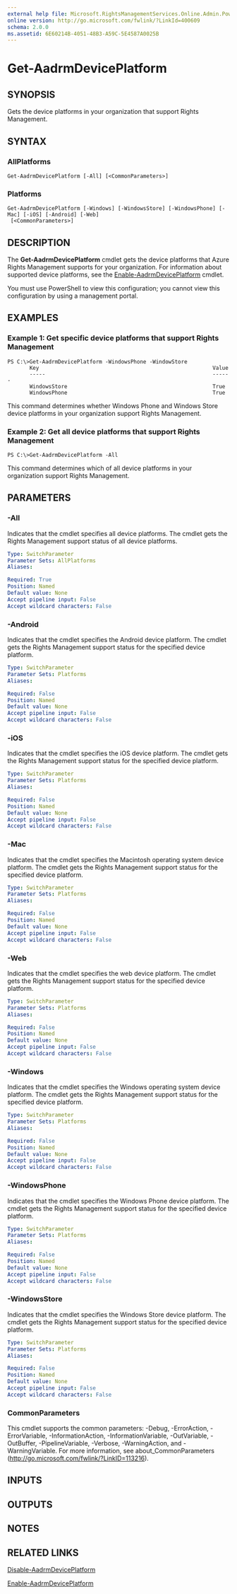 ```yaml
---
external help file: Microsoft.RightsManagementServices.Online.Admin.PowerShell.dll-Help.xml
online version: http://go.microsoft.com/fwlink/?LinkId=400609
schema: 2.0.0
ms.assetid: 6E60214B-4051-48B3-A59C-5E4587A0025B
---
```


# Get-AadrmDevicePlatform

## SYNOPSIS
Gets the device platforms in your organization that support Rights Management.

## SYNTAX

### AllPlatforms
```
Get-AadrmDevicePlatform [-All] [<CommonParameters>]
```

### Platforms
```
Get-AadrmDevicePlatform [-Windows] [-WindowsStore] [-WindowsPhone] [-Mac] [-iOS] [-Android] [-Web]
 [<CommonParameters>]
```

## DESCRIPTION
The **Get-AadrmDevicePlatform** cmdlet gets the device platforms that Azure Rights Management supports for your organization. For information about supported device platforms, see the [Enable-AadrmDevicePlatform](./Enable-AadrmDevicePlatform.md) cmdlet.

You must use PowerShell to view this configuration; you cannot view this configuration by using a management portal.

## EXAMPLES

### Example 1: Get specific device platforms that support Rights Management
```
PS C:\>Get-AadrmDevicePlatform -WindowsPhone -WindowStore
       Key                                                       Value
       -----                                                     ------
       WindowsStore                                              True
       WindowsPhone                                              True
```

This command determines whether Windows Phone and Windows Store device platforms in your organization support Rights Management.

### Example 2: Get all device platforms that support Rights Management
```
PS C:\>Get-AadrmDevicePlatform -All
```

This command determines which of all device platforms in your organization support Rights Management.

## PARAMETERS

### -All
Indicates that the cmdlet specifies all device platforms. The cmdlet gets the Rights Management support status of all device platforms.

```yaml
Type: SwitchParameter
Parameter Sets: AllPlatforms
Aliases:

Required: True
Position: Named
Default value: None
Accept pipeline input: False
Accept wildcard characters: False
```

### -Android
Indicates that the cmdlet specifies the Android device platform. The cmdlet gets the Rights Management support status for the specified device platform.

```yaml
Type: SwitchParameter
Parameter Sets: Platforms
Aliases:

Required: False
Position: Named
Default value: None
Accept pipeline input: False
Accept wildcard characters: False
```

### -iOS
Indicates that the cmdlet specifies the iOS device platform. The cmdlet gets the Rights Management support status for the specified device platform.

```yaml
Type: SwitchParameter
Parameter Sets: Platforms
Aliases:

Required: False
Position: Named
Default value: None
Accept pipeline input: False
Accept wildcard characters: False
```

### -Mac
Indicates that the cmdlet specifies the Macintosh operating system device platform. The cmdlet gets the Rights Management support status for the specified device platform.

```yaml
Type: SwitchParameter
Parameter Sets: Platforms
Aliases:

Required: False
Position: Named
Default value: None
Accept pipeline input: False
Accept wildcard characters: False
```

### -Web
Indicates that the cmdlet specifies the web device platform. The cmdlet gets the Rights Management support status for the specified device platform.

```yaml
Type: SwitchParameter
Parameter Sets: Platforms
Aliases:

Required: False
Position: Named
Default value: None
Accept pipeline input: False
Accept wildcard characters: False
```

### -Windows
Indicates that the cmdlet specifies the Windows operating system device platform. The cmdlet gets the Rights Management support status for the specified device platform.

```yaml
Type: SwitchParameter
Parameter Sets: Platforms
Aliases:

Required: False
Position: Named
Default value: None
Accept pipeline input: False
Accept wildcard characters: False
```

### -WindowsPhone
Indicates that the cmdlet specifies the Windows Phone device platform. The cmdlet gets the Rights Management support status for the specified device platform.

```yaml
Type: SwitchParameter
Parameter Sets: Platforms
Aliases:

Required: False
Position: Named
Default value: None
Accept pipeline input: False
Accept wildcard characters: False
```

### -WindowsStore
Indicates that the cmdlet specifies the Windows Store device platform. The cmdlet gets the Rights Management support status for the specified device platform.

```yaml
Type: SwitchParameter
Parameter Sets: Platforms
Aliases:

Required: False
Position: Named
Default value: None
Accept pipeline input: False
Accept wildcard characters: False
```

### CommonParameters
This cmdlet supports the common parameters: -Debug, -ErrorAction, -ErrorVariable, -InformationAction, -InformationVariable, -OutVariable, -OutBuffer, -PipelineVariable, -Verbose, -WarningAction, and -WarningVariable. For more information, see about_CommonParameters (http://go.microsoft.com/fwlink/?LinkID=113216).

## INPUTS

## OUTPUTS

## NOTES

## RELATED LINKS

[Disable-AadrmDevicePlatform](./Disable-AadrmDevicePlatform.md)

[Enable-AadrmDevicePlatform](./Enable-AadrmDevicePlatform.md)
